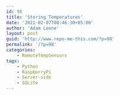 ```yaml
---
id: 98
title: 'Storing Temperatures'
date: '2021-02-07T08:46:30+05:00'
author: 'Adam Leone'
layout: post
guid: 'http://www.repo-me-this.com/?p=98'
permalink: '/?p=98'
categories:
    - RemoteTempSensors
tags:
    - Python
    - RaspberryPi
    - Server-side
    - SQLite
---
```


